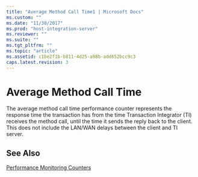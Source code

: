 ```yaml
---
title: "Average Method Call Time1 | Microsoft Docs"
ms.custom: ""
ms.date: "11/30/2017"
ms.prod: "host-integration-server"
ms.reviewer: ""
ms.suite: ""
ms.tgt_pltfrm: ""
ms.topic: "article"
ms.assetid: c1be2f1b-b811-4d25-a98b-add652bcc9c3
caps.latest.revision: 3
---
```

# Average Method Call Time
The average method call time performance counter represents the response time the transaction has from the time Transaction Integrator (TI) receives the method call, until the time it sends the reply back to the client. This does not include the LAN/WAN delays between the client and TI server.  
  
## See Also  
 [Performance Monitoring Counters](../core/performance-monitoring-counters1.md)